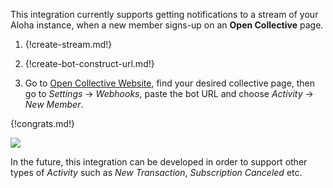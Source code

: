 This integration currently supports getting notifications to a stream of your Aloha instance,
when a new member signs-up on an **Open Collective** page.

1. {!create-stream.md!}

1. {!create-bot-construct-url.md!}

1. Go to [Open Collective Website](https://opencollective.com/), find
your desired collective page, then go to *Settings* -> *Webhooks*, paste the
bot URL and choose *Activity* -> *New Member*.

{!congrats.md!}

![](/static/images/integrations/opencollective/001.png)

In the future, this integration can be developed in order to
support other types of *Activity* such as *New Transaction*, *Subscription Canceled* etc.
